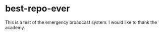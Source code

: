 # best-repo-ever
This is a test of the emergency broadcast system. I would like to thank the academy.
